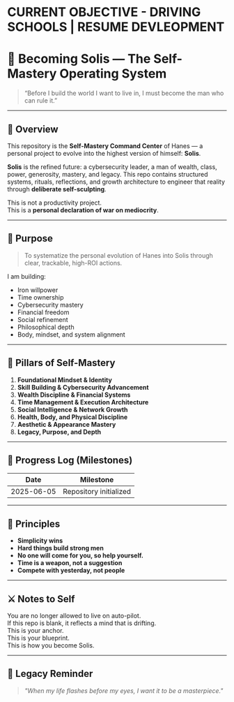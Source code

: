 # CURRENT OBJECTIVE - DRIVING SCHOOLS | RESUME DEVLEOPMENT

# 👑 Becoming Solis — The Self-Mastery Operating System

> “Before I build the world I want to live in, I must become the man who can rule it.”

---

## 📖 Overview

This repository is the **Self-Mastery Command Center** of Hanes — a personal project to evolve into the highest version of himself: **Solis**.

**Solis** is the refined future: a cybersecurity leader, a man of wealth, class, power, generosity, mastery, and legacy. This repo contains structured systems, rituals, reflections, and growth architecture to engineer that reality through **deliberate self-sculpting**.

This is not a productivity project.  
This is a **personal declaration of war on mediocrity**.

---

## 🎯 Purpose

> To systematize the personal evolution of Hanes into Solis through clear, trackable, high-ROI actions.

I am building:
- Iron willpower  
- Time ownership  
- Cybersecurity mastery  
- Financial freedom  
- Social refinement  
- Philosophical depth  
- Body, mindset, and system alignment

---

## 🧠 Pillars of Self-Mastery

1. **Foundational Mindset & Identity**  
2. **Skill Building & Cybersecurity Advancement**  
3. **Wealth Discipline & Financial Systems**  
4. **Time Management & Execution Architecture**  
5. **Social Intelligence & Network Growth**  
6. **Health, Body, and Physical Discipline**  
7. **Aesthetic & Appearance Mastery**  
8. **Legacy, Purpose, and Depth**

---

## 📅 Progress Log (Milestones)

| Date       | Milestone                                |
|------------|-------------------------------------------|
| 2025-06-05 | Repository initialized                    |

---

## 📌 Principles

- **Simplicity wins**  
- **Hard things build strong men**  
- **No one will come for you, so help yourself.**
- **Time is a weapon, not a suggestion**  
- **Compete with yesterday, not people**

---

## ⚔️ Notes to Self

You are no longer allowed to live on auto-pilot.  
If this repo is blank, it reflects a mind that is drifting.  
This is your anchor.  
This is your blueprint.  
This is how you become Solis.

---

## 🧭 Legacy Reminder

> _"When my life flashes before my eyes, I want it to be a masterpiece."_


